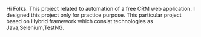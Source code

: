 Hi Folks. 
This project related to automation of a free CRM web application. I designed this project only for practice purpose.
This particular project based on Hybrid framework which consist technologies as Java,Selenium,TestNG.
